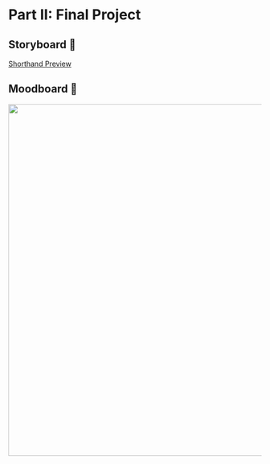 # Part II: Final Project
## Storyboard 📜
[Shorthand Preview](https://preview.shorthand.com/sygERVpMYLxQNkei)

## Moodboard 📱
<p align="center">
<img src="https://i.imgur.com/xdQ0Tdg.png" height=700>
</p>
